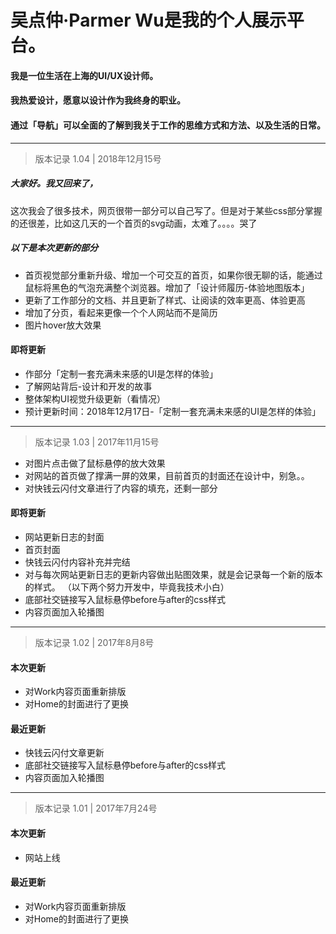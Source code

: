 # 吴点仲·Parmer Wu是我的个人展示平台。

#### 我是一位生活在上海的UI/UX设计师。
#### 我热爱设计，愿意以设计作为我终身的职业。
#### 通过「导航」可以全面的了解到我关于工作的思维方式和方法、以及生活的日常。

------

>版本记录 1.04 | 2018年12月15号

##### 大家好。我又回来了，
这次我会了很多技术，网页很带一部分可以自己写了。但是对于某些css部分掌握的还很差，比如这几天的一个首页的svg动画，太难了。。。。哭了


##### 以下是本次更新的部分

* 首页视觉部分重新升级、增加一个可交互的首页，如果你很无聊的话，能通过鼠标将黑色的气泡充满整个浏览器。增加了「设计师履历-体验地图版本」
* 更新了工作部分的文档、并且更新了样式、让阅读的效率更高、体验更高
* 增加了分页，看起来更像一个个人网站而不是简历
* 图片hover放大效果

#### 即将更新

* 作部分「定制一套充满未来感的UI是怎样的体验」
* 了解网站背后-设计和开发的故事
* 整体架构UI视觉升级更新（看情况）
* 预计更新时间：2018年12月17日-「定制一套充满未来感的UI是怎样的体验」

 -----
>版本记录 1.03 | 2017年11月15号

* 对图片点击做了鼠标悬停的放大效果
* 对网站的首页做了撑满一屏的效果，目前首页的封面还在设计中，别急。。
* 对快钱云闪付文章进行了内容的填充，还剩一部分

#### 即将更新

* 网站更新日志的封面
* 首页封面
* 快钱云闪付内容补充并完结
* 对与每次网站更新日志的更新内容做出贴图效果，就是会记录每一个新的版本的样式。
（以下两个努力开发中，毕竟我技术小白）
* 底部社交链接写入鼠标悬停before与after的css样式
* 内容页面加入轮播图

-----

>版本记录 1.02 | 2017年8月8号

#### 本次更新
* 对Work内容页面重新排版
* 对Home的封面进行了更换

#### 最近更新

* 快钱云闪付文章更新
* 底部社交链接写入鼠标悬停before与after的css样式
* 内容页面加入轮播图

-----

>版本记录 1.01 | 2017年7月24号

#### 本次更新
* 网站上线

#### 最近更新
* 对Work内容页面重新排版
* 对Home的封面进行了更换
